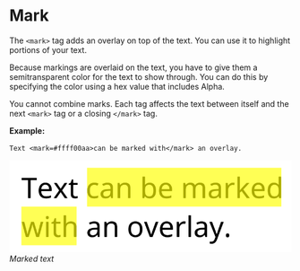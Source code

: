 # Mark

The `<mark>` tag adds an overlay on top of the text. You can use it to highlight portions of your text.

Because markings are overlaid on the text, you have to give them a semitransparent color for the text to show through. You can do this by specifying the color using a hex value that includes Alpha.

You cannot combine marks. Each tag affects the text between itself and the next `<mark>` tag or a closing `</mark>` tag.

**Example:**

```
Text <mark=#ffff00aa>can be marked with</mark> an overlay.
```

![](images/TMP_RichTextMark.png)<br/>
_Marked text_

